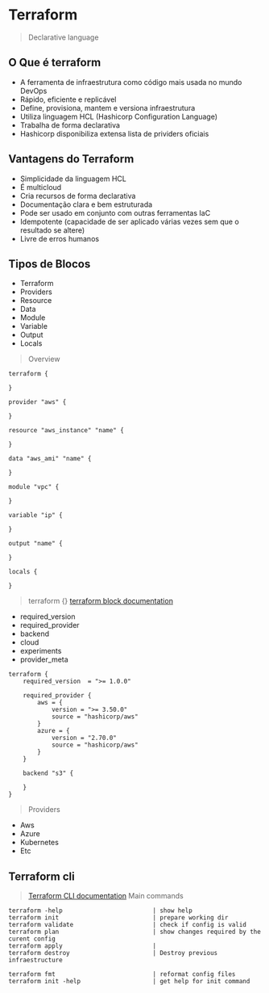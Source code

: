 # Terraform
> Declarative language


## O Que é terraform

- A ferramenta de infraestrutura como código mais usada no mundo DevOps
- Rápido, eficiente e replicável
- Define, provisiona, mantem e versiona infraestrutura
- Utiliza linguagem HCL (Hashicorp Configuration Language)
- Trabalha de forma declarativa
- Hashicorp disponibiliza extensa lista de prividers oficiais

## Vantagens do Terraform

- Simplicidade da linguagem HCL
- É multicloud
- Cria recursos de forma declarativa
- Documentação clara e bem estruturada
- Pode ser usado em conjunto com outras ferramentas IaC
- Idempotente (capacidade de ser aplicado várias vezes sem que o resultado se altere)
- Livre de erros humanos

## Tipos de Blocos

- Terraform
- Providers
- Resource
- Data
- Module
- Variable
- Output
- Locals

> Overview

```
terraform {

}

provider "aws" {

}

resource "aws_instance" "name" {

}

data "aws_ami" "name" {

}

module "vpc" {

}

variable "ip" {

}

output "name" {

}

locals {

}

```

> terraform {}
> [terraform block documentation][terraform-doc]

- required_version
- required_provider
- backend
- cloud
- experiments
- provider_meta


```
terraform {
    required_version  = ">= 1.0.0"

    required_provider {
        aws = {
            version = ">= 3.50.0"
            source = "hashicorp/aws"            
        }
        azure = {
            version = "2.70.0"
            source = "hashicorp/aws"
        }
    }

    backend "s3" {

    }
}

```

> Providers

- Aws
- Azure
- Kubernetes
- Etc





## Terraform cli
> [Terraform CLI documentation][terraform-cli-doc]
> Main commands

```
terraform -help                         | show help
terraform init                          | prepare working dir
terraform validate                      | check if config is valid
terraform plan                          | show changes required by the curent config
terraform apply                         | 
terraform destroy                       | Destroy previous infraestructure

terraform fmt                           | reformat config files
terraform init -help                    | get help for init command
```




<!-- Markdown Links -->

[terraform-doc]: https://developer.hashicorp.com/terraform/language/settings
[terraform-cli-doc]: https://developer.hashicorp.com/terraform/cli
